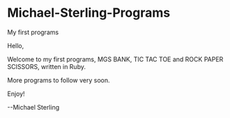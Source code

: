 # Michael-Sterling-Programs
My first programs




Hello,

Welcome to my first programs, MGS BANK, TIC TAC TOE and ROCK PAPER SCISSORS, written in Ruby.

More programs to follow very soon.

Enjoy!

--Michael Sterling
